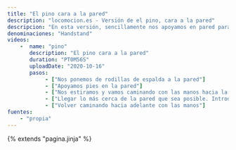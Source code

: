 ```yaml
---
title: "El pino cara a la pared"
description: "locomocion.es - Versión de el pino, cara a la pared"
descripcion: "En esta versión, sencillamente nos apoyamos en pared para hacer el pino. Una vez estamos arriba, estirar los hombros, relajar la cervical y meter el abdomen."
denominaciones: "Handstand"
videos: 
    -  name: "pino"
       description: "El pino cara a la pared"
       duration: "PT0M56S"
       uploadDate: "2020-10-16"
       pasos:
            - ["Nos ponemos de rodillas de espalda a la pared"]
            - ["Apoyamos pies en la pared"]
            - ["Nos estiramos y vamos caminando con las manos hacia la pared"]
            - ["Llegar lo más cerca de la pared que sea posible. Introducir abdomen para que no la toque."]
            - ["Volver caminando hacia adelante con las manos"]
fuentes:
    - "propia"
---
```

{% extends "pagina.jinja" %}